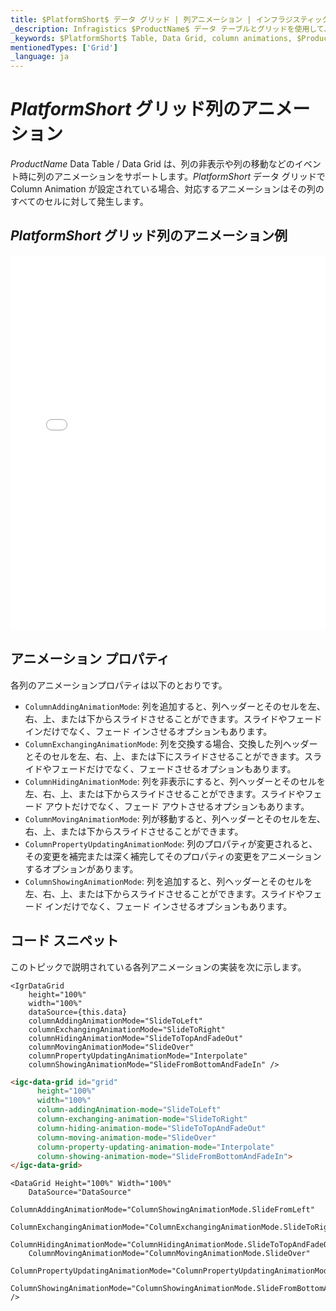```yaml
---
title: $PlatformShort$ データ グリッド | 列アニメーション | インフラジスティックス
_description: Infragistics $ProductName$ データ テーブルとグリッドを使用して、列を移動または非表示にするときに、イベントで列アニメーションを表示する方法を説明します。$ProductName$ テーブル チュートリアルを是非お試しください!
_keywords: $PlatformShort$ Table, Data Grid, column animations, $ProductName$, Infragistics, $PlatformShort$ テーブル, データ グリッド, 列アニメーション, インフラジスティックス
mentionedTypes: ['Grid']
_language: ja
---
```


# $PlatformShort$ グリッド列のアニメーション

$ProductName$ Data Table / Data Grid は、列の非表示や列の移動などのイベント時に列のアニメーションをサポートします。$PlatformShort$ データ グリッドで Column Animation が設定されている場合、対応するアニメーションはその列のすべてのセルに対して発生します。

## $PlatformShort$ グリッド列のアニメーション例

<div class="sample-container loading" style="height: 600px">
    <iframe id="data-grid-overview-sample-iframe" src='{environment:demosBaseUrl}/grids/data-grid-column-animation' width="100%" height="100%" seamless frameBorder="0" onload="onXPlatSampleIframeContentLoaded(this);"></iframe>
</div>
<sample-button src="grids/data-grid/column-animation"></sample-button>

<div class="divider--half"></div>

## アニメーション プロパティ

各列のアニメーションプロパティは以下のとおりです。

- `ColumnAddingAnimationMode`: 列を追加すると、列ヘッダーとそのセルを左、右、上、または下からスライドさせることができます。スライドやフェード インだけでなく、フェード インさせるオプションもあります。
- `ColumnExchangingAnimationMode`: 列を交換する場合、交換した列ヘッダーとそのセルを左、右、上、または下にスライドさせることができます。スライドやフェードだけでなく、フェードさせるオプションもあります。
- `ColumnHidingAnimationMode`: 列を非表示にすると、列ヘッダーとそのセルを左、右、上、または下からスライドさせることができます。スライドやフェード アウトだけでなく、フェード アウトさせるオプションもあります。
- `ColumnMovingAnimationMode`: 列が移動すると、列ヘッダーとそのセルを左、右、上、または下からスライドさせることができます。
- `ColumnPropertyUpdatingAnimationMode`: 列のプロパティが変更されると、その変更を補完または深く補完してそのプロパティの変更をアニメーションするオプションがあります。
- `ColumnShowingAnimationMode`: 列を追加すると、列ヘッダーとそのセルを左、右、上、または下からスライドさせることができます。スライドやフェード インだけでなく、フェード インさせるオプションもあります。

## コード スニペット

このトピックで説明されている各列アニメーションの実装を次に示します。

```tsx
<IgrDataGrid
    height="100%"
    width="100%"
    dataSource={this.data}
    columnAddingAnimationMode="SlideToLeft"
    columnExchangingAnimationMode="SlideToRight"
    columnHidingAnimationMode="SlideToTopAndFadeOut"
    columnMovingAnimationMode="SlideOver"
    columnPropertyUpdatingAnimationMode="Interpolate"
    columnShowingAnimationMode="SlideFromBottomAndFadeIn" />
```

```html
<igc-data-grid id="grid"
      height="100%"
      width="100%"
      column-addingAnimation-mode="SlideToLeft"
      column-exchanging-animation-mode="SlideToRight"
      column-hiding-animation-mode="SlideToTopAndFadeOut"
      column-moving-animation-mode="SlideOver"
      column-property-updating-animation-mode="Interpolate"
      column-showing-animation-mode="SlideFromBottomAndFadeIn">
</igc-data-grid>
```

```razor
<DataGrid Height="100%" Width="100%"
    DataSource="DataSource"
    ColumnAddingAnimationMode="ColumnShowingAnimationMode.SlideFromLeft"
    ColumnExchangingAnimationMode="ColumnExchangingAnimationMode.SlideToRight"
    ColumnHidingAnimationMode="ColumnHidingAnimationMode.SlideToTopAndFadeOut"
    ColumnMovingAnimationMode="ColumnMovingAnimationMode.SlideOver"
    ColumnPropertyUpdatingAnimationMode="ColumnPropertyUpdatingAnimationMode.Interpolate"
    ColumnShowingAnimationMode="ColumnShowingAnimationMode.SlideFromBottomAndFadeIn" />
```